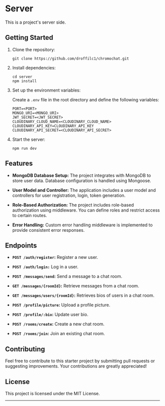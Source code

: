 # Server

This is a project's server side.

## Getting Started

1. Clone the repository:

   ```
   git clone https://github.com/droffilc1/chromochat.git
   ```

2. Install dependencies:

   ```
   cd server
   npm install
   ```

3. Set up the environment variables:

   Create a `.env` file in the root directory and define the following variables:

   ```
   PORT=<PORT>
   MONGO_URI=<MONGO_URI>
   JWT_SECRET=<JWT_SECRET>
   CLOUDINARY_CLOUD_NAME=<CLOUDINARY_CLOUD_NAME>
   CLOUDINARY_API_KEY=CLOUDINARY_API_KEY
   CLOUDINARY_API_SECRET=<CLOUDINARY_API_SECRET>
   ```

4. Start the server:

   ```
   npm run dev
   ```

## Features

- **MongoDB Database Setup:** The project integrates with MongoDB to store user data. Database configuration is handled using Mongoose.

- **User Model and Controller:** The application includes a user model and controllers for user registration, login, token generation.

- **Role-Based Authorization:** The project includes role-based authorization using middleware. You can define roles and restrict access to certain routes.

- **Error Handling:** Custom error handling middleware is implemented to provide consistent error responses.

## Endpoints

- **`POST /auth/register`:** Register a new user.

- **`POST /auth/login:`** Log in a user.

- **`POST /messages/send`:** Send a message to a chat room.

- **`GET /messages/{roomId}`:** Retrieve messages from a chat room.

- **`GET /messages/users/{roomId}`:** Retrieves bios of users in a chat room.

- **`POST /profile/picture`:** Upload a profile picture.

- **`POST /profile/:bio`:** Update user bio.

- **`POST /rooms/create`:** Create a new chat room.

- **`POST /rooms/join`:** Join an existing chat room.

## Contributing

Feel free to contribute to this starter project by submitting pull requests or suggesting improvements. Your contributions are greatly appreciated!

## License

This project is licensed under the MIT License.

---
